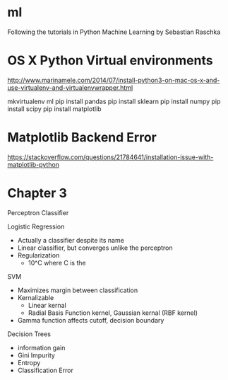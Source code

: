 # ml
Following the tutorials in Python Machine Learning by Sebastian Raschka

OS X Python Virtual environments
===
http://www.marinamele.com/2014/07/install-python3-on-mac-os-x-and-use-virtualenv-and-virtualenvwrapper.html

mkvirtualenv ml
pip install pandas
pip install sklearn
pip install numpy
pip install scipy
pip install matplotlib

Matplotlib Backend Error
===
https://stackoverflow.com/questions/21784641/installation-issue-with-matplotlib-python



Chapter 3
===
Perceptron Classifier

Logistic Regression
* Actually a classifier despite its name
* Linear classifier, but converges unlike the perceptron
* Regularization
  * 10^C where C is the 

SVM
* Maximizes margin between classification
* Kernalizable
  * Linear kernal
  * Radial Basis Function kernel, Gaussian kernal (RBF kernel)
* Gamma function affects cutoff, decision boundary


Decision Trees
* information gain
* Gini Impurity
* Entropy
* Classification Error
